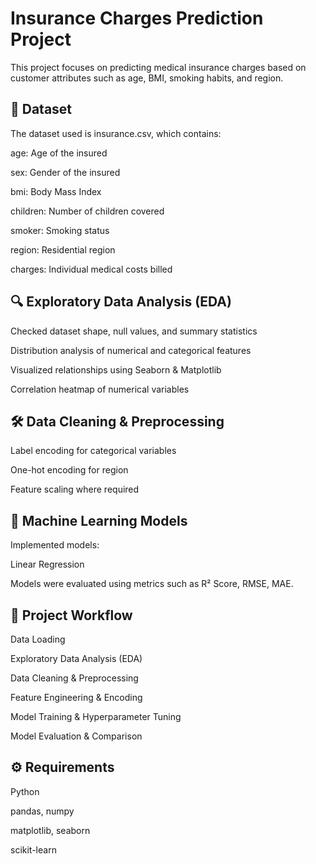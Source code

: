 # Insurance Charges Prediction Project

This project focuses on predicting medical insurance charges based on customer attributes such as age, BMI, smoking habits, and region.

## 📂 Dataset

The dataset used is insurance.csv, which contains:

age: Age of the insured

sex: Gender of the insured

bmi: Body Mass Index

children: Number of children covered

smoker: Smoking status

region: Residential region

charges: Individual medical costs billed

## 🔍 Exploratory Data Analysis (EDA)

Checked dataset shape, null values, and summary statistics

Distribution analysis of numerical and categorical features

Visualized relationships using Seaborn & Matplotlib

Correlation heatmap of numerical variables

## 🛠 Data Cleaning & Preprocessing

Label encoding for categorical variables

One-hot encoding for region

Feature scaling where required

## 🤖 Machine Learning Models

Implemented models:

Linear Regression

Models were evaluated using metrics such as R² Score, RMSE, MAE.

## 📌 Project Workflow

Data Loading

Exploratory Data Analysis (EDA)

Data Cleaning & Preprocessing

Feature Engineering & Encoding

Model Training & Hyperparameter Tuning

Model Evaluation & Comparison

## ⚙️ Requirements

Python

pandas, numpy

matplotlib, seaborn

scikit-learn
